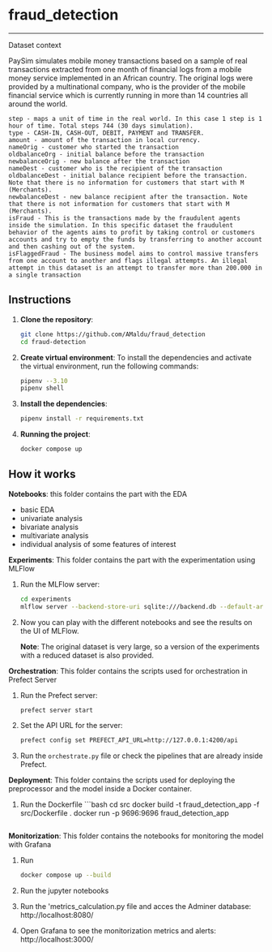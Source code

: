 fraud_detection
==============================


--------
Dataset context

PaySim simulates mobile money transactions based on a sample of real transactions extracted from one month of financial logs from a mobile money service implemented in an African country. The original logs were provided by a multinational company, who is the provider of the mobile financial service which is currently running in more than 14 countries all around the world.

    step - maps a unit of time in the real world. In this case 1 step is 1 hour of time. Total steps 744 (30 days simulation).
    type - CASH-IN, CASH-OUT, DEBIT, PAYMENT and TRANSFER.
    amount - amount of the transaction in local currency.
    nameOrig - customer who started the transaction
    oldbalanceOrg - initial balance before the transaction
    newbalanceOrig - new balance after the transaction
    nameDest - customer who is the recipient of the transaction
    oldbalanceDest - initial balance recipient before the transaction. Note that there is no information for customers that start with M (Merchants).
    newbalanceDest - new balance recipient after the transaction. Note that there is not information for customers that start with M (Merchants).
    isFraud - This is the transactions made by the fraudulent agents inside the simulation. In this specific dataset the fraudulent behavior of the agents aims to profit by taking control or customers accounts and try to empty the funds by transferring to another account and then cashing out of the system.
    isFlaggedFraud - The business model aims to control massive transfers from one account to another and flags illegal attempts. An illegal attempt in this dataset is an attempt to transfer more than 200.000 in a single transaction





Instructions
------------

1. **Clone the repository**:
   ```bash
   git clone https://github.com/AMaldu/fraud_detection
   cd fraud-detection


2. **Create virtual environment**: To install the dependencies and activate the virtual environment, run the following commands:
    ```bash
    pipenv --3.10
    pipenv shell

3. **Install the dependencies**:
    ```bash
    pipenv install -r requirements.txt

4. **Running the project**:
    ```bash
    docker compose up


How it works
------------

**Notebooks**: this folder contains the part with the EDA
- basic EDA
- univariate analysis
- bivariate analysis
- multivariate analysis
- individual analysis of some features of interest

**Experiments**: This folder contains the part with the experimentation using MLFlow
1. Run the MLFlow server:
    ```bash
    cd experiments
    mlflow server --backend-store-uri sqlite:///backend.db --default-artifact-root ./artifacts_local
    ```
2. Now you can play with the different notebooks and see the results on the UI of MLFlow.

   **Note**: The original dataset is very large, so a version of the experiments with a reduced dataset is also provided.

**Orchestration**: This folder contains the scripts used for orchestration in Prefect Server
1. Run the Prefect server:
    ```bash
    prefect server start
    ```
2. Set the API URL for the server:
    ```bash
    prefect config set PREFECT_API_URL=http://127.0.0.1:4200/api
    ```
3. Run the `orchestrate.py` file or check the pipelines that are already inside Prefect.

**Deployment**: This folder contains the scripts used for deploying the preprocessor and the model inside a Docker container.
1. Run the Dockerfile
        ```bash
    cd src
    docker build -t fraud_detection_app -f src/Dockerfile .
    docker run -p 9696:9696 fraud_detection_app
    ```

**Monitorization**: This folder contains the notebooks for monitoring the model with Grafana

1. Run
    ```bash
    docker compose up --build
    ```
2. Run the jupyter notebooks

3. Run the 'metrics_calculation.py file and acces the Adminer database: http://localhost:8080/

4. Open Grafana to see the monitorization metrics and alerts: http://localhost:3000/
